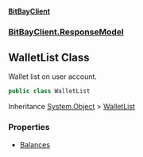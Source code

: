#### [BitBayClient](./index.md 'index')
### [BitBayClient.ResponseModel](./BitBayClient-ResponseModel.md 'BitBayClient.ResponseModel')
## WalletList Class
Wallet list on user account.  
```csharp
public class WalletList
```
Inheritance [System.Object](https://docs.microsoft.com/en-us/dotnet/api/System.Object 'System.Object') &gt; [WalletList](./BitBayClient-ResponseModel-WalletList.md 'BitBayClient.ResponseModel.WalletList')  
### Properties
- [Balances](./BitBayClient-ResponseModel-WalletList-Balances.md 'BitBayClient.ResponseModel.WalletList.Balances')
